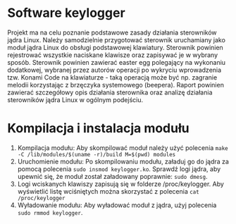 # Software keylogger

Projekt ma na celu poznanie podstawowe zasady działania sterowników jądra Linux. Należy samodzielnie przygotować sterownik uruchamiany jako moduł jądra Linux do obsługi podstawowej klawiatury. Sterownik powinien rejestrować wszystkie naciskane klawisze oraz zapisywać je w wybrany sposób. Sterownik powinien zawierać easter egg polegający na wykonaniu dodatkowej, wybranej przez autorów operacji po wykryciu wprowadzenia tzw. Konami Code na klawiaturze - taką operacją może być np. zagranie melodii korzystając z brzęczyka systemowego (beepera). Raport powinien zawierać szczegółowy opis działania sterownika oraz analizę działania sterowników jądra Linux w ogólnym podejściu.

# Kompilacja i instalacja modułu

1. Kompilacja modułu:
   Aby skompilować moduł należy użyć polecenia `make -C /lib/modules/$(uname -r)/build M=$(pwd) modules`
2. Uruchomienie modułu:
   Po skompilowaniu modułu, załaduj go do jądra za pomocą polecenia `sudo insmod keylogger.ko`.
   Sprawdź logi jądra, aby upewnić się, że moduł został załadowany poprawnie: `sudo dmesg`.
3. Logi wciskanych klawiszy zapisują się w folderze /proc/keylogger. Aby wyświetlić listę wciśniętych można skorzystać z polecenia `cat /proc/keylogger`
4. Wyładowanie modułu:
   Aby wyładować moduł z jądra, użyj polecenia `sudo rmmod keylogger`.
